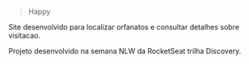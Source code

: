 > Happy 

Site desenvolvido para localizar orfanatos e consultar detalhes sobre visitacao. 

Projeto desenvolvido na semana NLW da RocketSeat trilha Discovery.
